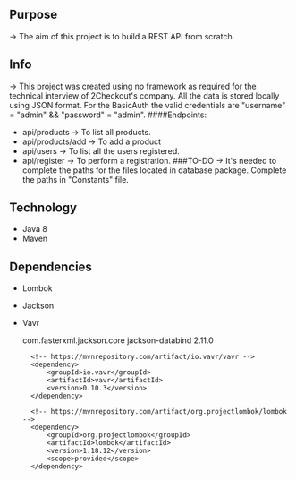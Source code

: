 ## Purpose
-> The aim of this project is to build a REST API from scratch.
## Info
-> This project was created using no framework as required for the technical interview of 2Checkout's company. All the data is stored locally using JSON format. For the BasicAuth the valid credentials are "username" = "admin" && "password" = "admin". 
####Endpoints: 
* api/products -> To list all products.
* api/products/add -> To add a product
* api/users -> To list all the users registered.
* api/register -> To perform a registration.
###TO-DO
-> It's needed to complete the paths for the files located in database package. Complete the paths in "Constants" file.
## Technology
  * Java 8
  * Maven
## Dependencies
  * Lombok
  * Jackson
  * Vavr
  
    <dependencies>
          <!-- https://mvnrepository.com/artifact/com.fasterxml.jackson.core/jackson-databind -->
          <dependency>
              <groupId>com.fasterxml.jackson.core</groupId>
              <artifactId>jackson-databind</artifactId>
              <version>2.11.0</version>
          </dependency>
  
          <!-- https://mvnrepository.com/artifact/io.vavr/vavr -->
          <dependency>
              <groupId>io.vavr</groupId>
              <artifactId>vavr</artifactId>
              <version>0.10.3</version>
          </dependency>
  
          <!-- https://mvnrepository.com/artifact/org.projectlombok/lombok -->
          <dependency>
              <groupId>org.projectlombok</groupId>
              <artifactId>lombok</artifactId>
              <version>1.18.12</version>
              <scope>provided</scope>
          </dependency>
      </dependencies>
